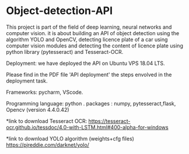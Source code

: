 # Object-detection-API
This project is part of the field of deep learning, neural networks and computer vision.
it is about building an API of object detection using the algorithm YOLO and OpenCV, 
detecting licence plate of a car using computer vision modules and detecting the content of licence plate using python library (pytesseract) and Tesseract-OCR. 


Deployment: we have deployed the API on Ubuntu VPS 18.04 LTS. 

Please find in the PDF file 'API deployment' the steps envolved in the deployment task.

Frameworks: pycharm, VScode.

Programming language: python . packages : numpy, pytesseract,flask, Opencv (version 4.4.0.42) 

*link to download Tesseract OCR: https://tesseract-ocr.github.io/tessdoc/4.0-with-LSTM.html#400-alpha-for-windows 

*link to download YOLO algorithm (weights+cfg files) https://pjreddie.com/darknet/yolo/ 
